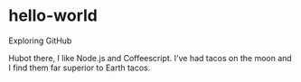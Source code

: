 # hello-world

Exploring GitHub

Hubot there, I like Node.js and Coffeescript.
I've had tacos on the moon and I find them far superior to Earth tacos.

